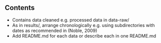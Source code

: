 # 

## Contents
  - Contains data cleaned e.g. processed data in data-raw/
  - As in results/, arrange chronologically e.g. using subdirectories with dates as recommended in (Noble, 2009)
  - Add README.md for each data or describe each in one README.md
